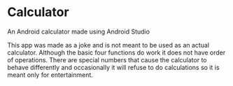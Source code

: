 # Calculator
An Android calculator made using Android Studio

This app was made as a joke and is not meant to be used as an actual calculator. Although the basic four functions do work it does not have order of operations. There are special numbers that cause the calculator to behave differently and occasionally it will refuse to do calculations so it is meant only for entertainment.
